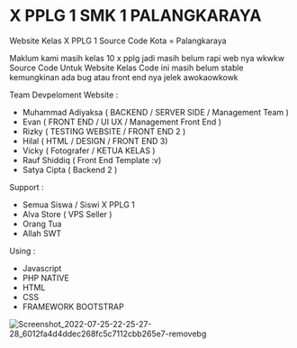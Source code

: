 # X PPLG 1 SMK 1 PALANGKARAYA

Website Kelas X PPLG 1 Source Code 
Kota = Palangkaraya

Maklum kami masih kelas 10 x pplg jadi masih belum rapi web nya wkwkw
Source Code Untuk Website Kelas 
Code ini masih belum stable kemungkinan ada bug atau front end nya jelek awokaowkowk

Team Devpeloment Website : 
- Muhammad Adiyaksa ( BACKEND / SERVER SIDE / Management Team )
- Evan ( FRONT END / UI UX / Management Front End )
- Rizky ( TESTING WEBSITE / FRONT END 2 )
- Hilal (  HTML / DESIGN / FRONT END 3)
- Vicky ( Fotografer / KETUA KELAS )
- Rauf Shiddiq ( Front End Template :v)
- Satya Cipta ( Backend 2 )

Support :
- Semua Siswa / Siswi X PPLG 1
- Alva Store ( VPS Seller )
- Orang Tua 
- Allah SWT

Using :
- Javascript
- PHP NATIVE
- HTML 
- CSS
- FRAMEWORK BOOTSTRAP


![Screenshot_2022-07-25-22-25-27-28_6012fa4d4ddec268fc5c7112cbb265e7-removebg](https://user-images.githubusercontent.com/110284922/181905371-dc21d0a5-f364-4db6-88a3-94a833762d03.png)
